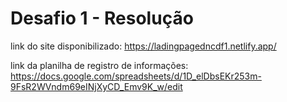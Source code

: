 # Desafio 1 - Resolução
link do site disponibilizado: https://ladingpagedncdf1.netlify.app/

link da planilha de registro de informações: https://docs.google.com/spreadsheets/d/1D_elDbsEKr253m-9FsR2WVndm69eINjXyCD_Emv9K_w/edit

